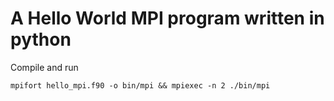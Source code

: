 # A Hello World MPI program written in python

Compile and run

```
mpifort hello_mpi.f90 -o bin/mpi && mpiexec -n 2 ./bin/mpi
```

